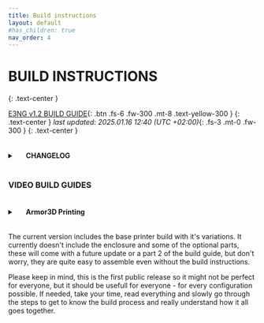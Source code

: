 ```yaml
---
title: Build instructions
layout: default
#has_children: true
nav_order: 4
---
```

# BUILD INSTRUCTIONS
{: .text-center }

[E3NG v1.2 BUILD GUIDE]{: .btn .fs-6 .fw-300 .mt-8 .text-yellow-300 }
{: .text-center }
_last updated: 2025.01.16 12:40 (UTC +02:00)_{: .fs-3 .mt-0 .fw-300 }
{: .text-center }

<details>
    <summary><h4 style="display:inline-block;margin-left:1.5em"> CHANGELOG </h4></summary>
<p>2025.01.16 - Fixed pg.73 (2040 x 400 mm extrusion) and pg.74 DA=DB (~575 mm)</p>
<p>2024.10.30 - Initial public release</p>
</details>

### VIDEO BUILD GUIDES

<details>
    <summary><h4 style="display:inline-block;margin-left:1.5em"> Armor3D Printing </h4></summary>
    <p><a href="https://www.youtube.com/watch?v=CCZEbCcw1AA">Part 1 - Intro / Build guide overview</a></p>
    <p><a href="https://www.youtube.com/watch?v=qgxq2peSxVo">Part 2 - Bottom frame and bed carriage</a></p>
    <p><a href="https://www.youtube.com/watch?v=i3ZnNVzYnPM">Part 3 - Bed and AC heater</a></p>
    <p><a href="https://www.youtube.com/watch?v=FcIcflWklvw">Part 4 - Top frame</a></p>
</details>

The current version includes the base printer build with it's variations.
It currently doesn't include the enclosure and some of the optional parts, these will come with a future update or a part 2 of the build guide, but don't worry, they are quite easy to assemble even without the build instructions.

Please keep in mind, this is the first public release so it might not be perfect for everyone, but it should be usefull for everyone - for every configuration possible. If needed, take your time, read everything and slowly go through the steps to get to know the build process and really understand how it all goes together.

[E3NG v1.2 BUILD GUIDE]: ./assets/docs/Build_guide_E3NG_v1.2.pdf
